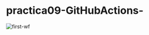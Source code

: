 # practica09-GitHubActions-

![first-wf](https://github.com/macapagithub/practica09-GitHubActions/actions/workflows/ci-primer-wf.yml/badge.svg)

